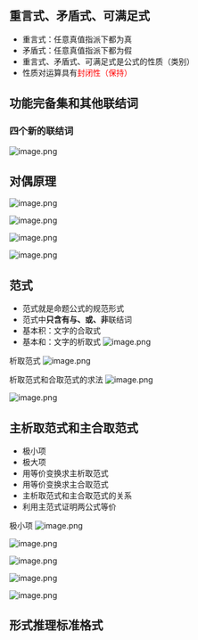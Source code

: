 ## 重言式、矛盾式、可满足式
- 重言式：任意真值指派下都为真
- 矛盾式：任意真值指派下都为假
- 重言式、矛盾式、可满足式是公式的性质（类别）
- 性质对运算具有<span style ="color: red">封闭性（保持）</span>
## 功能完备集和其他联结词
### 四个新的联结词
![image.png](https://obsidian-1326430649.cos.ap-chongqing.myqcloud.com/pic/202405102301008.png)

## 对偶原理
![image.png](https://obsidian-1326430649.cos.ap-chongqing.myqcloud.com/pic/202405102304792.png)

![image.png](https://obsidian-1326430649.cos.ap-chongqing.myqcloud.com/pic/202405102306116.png)

![image.png](https://obsidian-1326430649.cos.ap-chongqing.myqcloud.com/pic/202405102308848.png)

![image.png](https://obsidian-1326430649.cos.ap-chongqing.myqcloud.com/pic/202405102315468.png)
## 范式
- 范式就是命题公式的规范形式
- 范式中**只含有与、或、非**联结词
- 基本积：文字的合取式
- 基本和：文字的析取式
![image.png](https://obsidian-1326430649.cos.ap-chongqing.myqcloud.com/pic/202405102325206.png)

析取范式
![image.png](https://obsidian-1326430649.cos.ap-chongqing.myqcloud.com/pic/202405102321467.png)

析取范式和合取范式的求法
![image.png](https://obsidian-1326430649.cos.ap-chongqing.myqcloud.com/pic/202405102323257.png)

![image.png](https://obsidian-1326430649.cos.ap-chongqing.myqcloud.com/pic/202405102327081.png)
## 主析取范式和主合取范式
- 极小项
- 极大项
- 用等价变换求主析取范式
- 用等价变换求主合取范式
- 主析取范式和主合取范式的关系
- 利用主范式证明两公式等价  

极小项
![image.png](https://obsidian-1326430649.cos.ap-chongqing.myqcloud.com/pic/202405102335485.png)

![image.png](https://obsidian-1326430649.cos.ap-chongqing.myqcloud.com/pic/202405102336159.png)

![image.png](https://obsidian-1326430649.cos.ap-chongqing.myqcloud.com/pic/202405102337956.png)

![image.png](https://obsidian-1326430649.cos.ap-chongqing.myqcloud.com/pic/202405102339399.png)

![image.png](https://obsidian-1326430649.cos.ap-chongqing.myqcloud.com/pic/202405102340518.png)


## 形式推理标准格式

